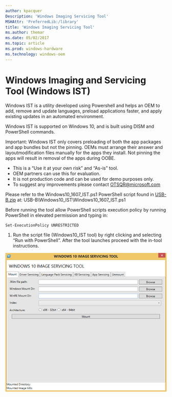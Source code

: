 ```yaml
---
author: kpacquer
Description: 'Windows Imaging Servicing Tool'
MSHAttr: 'PreferredLib:/library'
title: 'Windows Imaging Servicing Tool'
ms.author: themar
ms.date: 05/02/2017
ms.topic: article
ms.prod: windows-hardware
ms.technology: windows-oem
---
```


# Windows Imaging and Servicing Tool (Windows IST)

Windows IST is a utility developed using Powershell and helps an OEM to add, remove and update languages, preload applications faster, and apply existing updates in an automated environment. 

Windows IST is supported on Windows 10, and is built using DISM and PowerShell commands.

Important: Windows IST only covers preloading of both the app packages and app bundles but not the pinning. OEMs must arrange their answer and layoutmodification files manually for the apps they  install. Not pinning the apps will result in removal of the apps during OOBE.

- This is a “Use it at your own risk” and “As-is” tool.  
- OEM partners can use this for evaluation.
- It is not production code and can be used for demo purposes only.
- To suggest any improvements please contact [OTSQR@microsoft.com](mailto:OTSQR@microsoft.com)

Please refer to the Windows10_1607_IST.ps1 PowerShell script found in [USB-B.zip](http://download.microsoft.com/download/5/8/4/5844EE21-4EF5-45B7-8D36-31619017B76A/USB-B.zip) at: USB-B\Windows10_IST\Windows10_1607_IST.ps1

Before running the tool allow PowerShell scripts execution policy by running PowerShell in elevated permission and typing in:

```
Set-ExecutionPolicy UNRESTRICTED
```

1.	Run the script file (Windows10_IST tool) by right clicking and selecting “Run with PowerShell”. After the tool launches proceed with the in-tool instructions.

![Screenshot of Windows IST](images/windows-ist.png)
